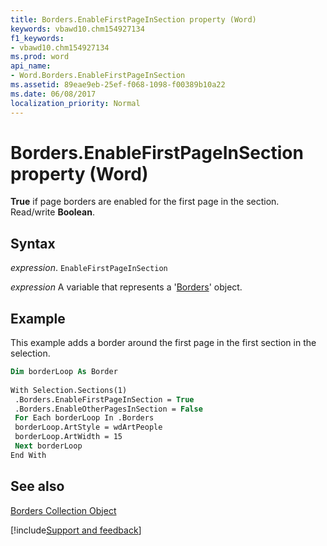 ```yaml
---
title: Borders.EnableFirstPageInSection property (Word)
keywords: vbawd10.chm154927134
f1_keywords:
- vbawd10.chm154927134
ms.prod: word
api_name:
- Word.Borders.EnableFirstPageInSection
ms.assetid: 89eae9eb-25ef-f068-1098-f00389b10a22
ms.date: 06/08/2017
localization_priority: Normal
---
```



# Borders.EnableFirstPageInSection property (Word)

 **True** if page borders are enabled for the first page in the section. Read/write **Boolean**.


## Syntax

_expression_. `EnableFirstPageInSection`

_expression_ A variable that represents a '[Borders](Word.borders.md)' object.


## Example

This example adds a border around the first page in the first section in the selection.


```vb
Dim borderLoop As Border 
 
With Selection.Sections(1) 
 .Borders.EnableFirstPageInSection = True 
 .Borders.EnableOtherPagesInSection = False 
 For Each borderLoop In .Borders 
 borderLoop.ArtStyle = wdArtPeople 
 borderLoop.ArtWidth = 15 
 Next borderLoop 
End With
```


## See also


[Borders Collection Object](Word.borders.md)

[!include[Support and feedback](~/includes/feedback-boilerplate.md)]